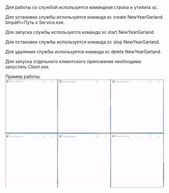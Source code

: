 ﻿Для работы со службой используется командная строка и утилита sc.

Для установки службы используется команда sc create NewYearGarland binpath=Путь к Service.exe.

Для запуска службы используется команда sc start NewYearGarland.

Для остановки службы используется команда sc stop NewYearGarland.

Для удаления службы используется команда sc delete NewYearGarland.


Для запуска отдельного клиентского приложения необходимо запустить Client.exe.

Пример работы:
![alt text](https://github.com/Starvotoitov/Garland/blob/master/Garland.gif)
